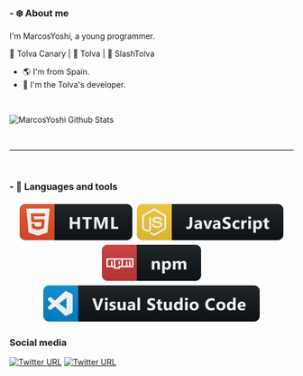 ### - ❄️ About me 
I'm MarcosYoshi, a young programmer. 

🧡 Tolva Canary | 🥇 Tolva | 💙 SlashTolva

- 🌎 I'm from Spain.
- 💎 I'm the Tolva's developer. 

<br />

![MarcosYoshi Github Stats](https://github-readme-stats.vercel.app/api?username=MarcosYoshi&show_icons=true&title_color=fff&icon_color=79ff97&text_color=9f9f9f&bg_color=151515)

<br />

*************

<br />

### - 🔧 Languages and tools

<p align="center">
 <img src="https://raw.githubusercontent.com/8bithemant/8bithemant/master/svg/dev/languages/html.svg" alt="Twitter" style="vertical-align:top; margin:4px"><img src="https://raw.githubusercontent.com/8bithemant/8bithemant/master/svg/dev/languages/js.svg" alt="Twitter" style="vertical-align:top; margin:4px"><img src="https://raw.githubusercontent.com/8bithemant/8bithemant/master/svg/dev/services/npm.svg" alt="Twitter" style="vertical-align:top; margin:4px"><img src="https://raw.githubusercontent.com/8bithemant/8bithemant/master/svg/dev/tools/visualstudio_code.svg" alt="Twitter" style="vertical-align:top; margin:4px">

</p>

### Social media

[![Twitter URL](https://img.shields.io/twitter/url?color=%231DA1F2&label=follow&logo=twitter&logoColor=%231DA1F2&style=flat-square&url=https%3A%2F%2Fwww.reddit.com%2Fuser%2FFatChicken277)](https://twitter.com/MarcosYoshi_)
[![Twitter URL](https://img.shields.io/twitter/url?color=blue&label=follow&logo=discord&logoColor=#fab33d&style=flat-square&url=https%3A%2F%2Fdiscord.com%3A%2F%2)](https://discord.com/users/527057273219186698)
